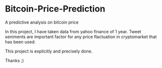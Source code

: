 # Bitcoin-Price-Prediction
A predictive analysis on bitcoin price

In this project, I have taken data from yahoo finance of 1 year.
Tweet seniments are important factor for any price flactuation in cryptomarket that has been used.

This project is explicitly and precisely done.

Thanks ;)
